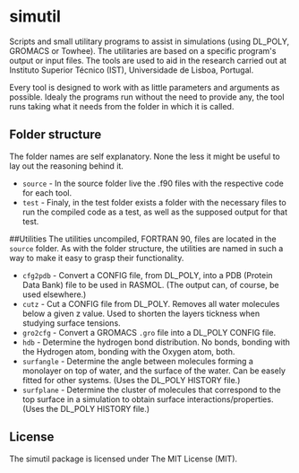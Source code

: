 simutil
=======

Scripts and small utilitary programs to assist in simulations (using DL_POLY, GROMACS or Towhee). The utilitaries are based on a specific program's output or input files. The tools are used to aid in the research carried out at Instituto Superior Técnico (IST), Universidade de Lisboa, Portugal.

Every tool is designed to work with as little parameters and arguments as possible. Idealy the programs run without the need to provide any, the tool runs taking what it needs from the folder in which it is called.

## Folder structure
The folder names are self explanatory. None the less it might be useful to lay out the reasoning behind it.

* ```source``` - In the source folder live the .f90 files with the respective code for each tool. 
* ```test``` - Finaly, in the test folder exists a folder with the necessary files to run the compiled code as a test, as well as the supposed output for that test.

##Utilities
The utilities uncompiled, FORTRAN 90, files are located in the ```source``` folder. As with the folder structure, the utilities are named in such a way to make it easy to grasp their functionality.

* ```cfg2pdb``` - Convert a CONFIG file, from DL_POLY, into a PDB (Protein Data Bank) file to be used in RASMOL. (The output can, of course, be used elsewhere.)
* ```cutz``` - Cut a CONFIG file from DL_POLY. Removes all water molecules below a given z value. Used to shorten the layers tickness when studying surface tensions.
* ```gro2cfg``` - Convert a GROMACS ```.gro``` file into a DL_POLY CONFIG file.
* ```hdb``` - Determine the hydrogen bond distribution. No bonds, bonding with the Hydrogen atom, bonding with the Oxygen atom, both.
* ```surfangle``` - Determine the angle between molecules forming a monolayer on top of water, and the surface of the water. Can be easely fitted for other systems. (Uses the DL_POLY HISTORY file.)
* ```surfplane``` - Determine the cluster of molecules that correspond to the top surface in a simulation to obtain surface interactions/properties. (Uses the DL_POLY HISTORY file.)

## License
The simutil package is licensed under The MIT License (MIT).